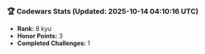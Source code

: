 ### 🏆 Codewars Stats (Updated: 2025-10-14 04:10:16 UTC)

- **Rank:** 8 kyu
- **Honor Points:** 3
- **Completed Challenges:** 1
